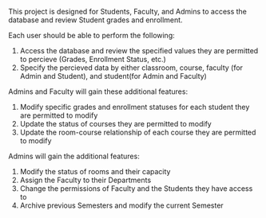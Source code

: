 This project is designed for Students, Faculty, and Admins to access the database and review Student grades and enrollment.

Each user should be able to perform the following:
1. Access the database and review the specified values they are permitted to percieve (Grades, Enrollment Status, etc.)
2. Specify the percieved data by either classroom, course, faculty (for Admin and Student), and student(for Admin and Faculty)

Admins and Faculty will gain these additional features:
1. Modify specific grades and enrollment statuses for each student they are permitted to modify
2. Update the status of courses they are permitted to modify
3. Update the room-course relationship of each course they are permitted to modify

Admins will gain the additional features:
1. Modify the status of rooms and their capacity
2. Assign the Faculty to their Departments
3. Change the permissions of Faculty and the Students they have access to
4. Archive previous Semesters and modify the current Semester

